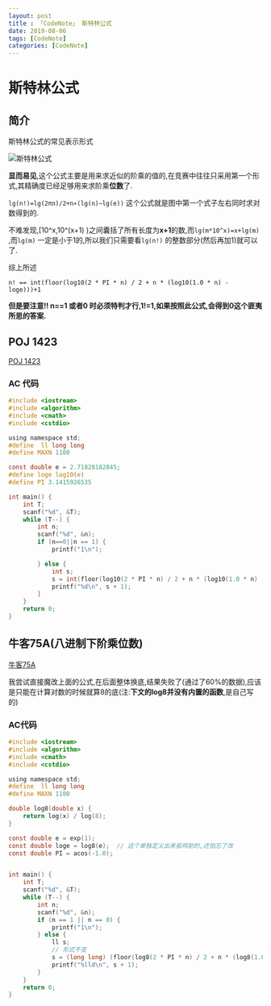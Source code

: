 ```yaml
---
layout: post
title : 「CodeNote」 斯特林公式
date: 2019-08-06
tags: [CodeNote]
categories: [CodeNote]
---
```

# 斯特林公式

## 简介

斯特林公式的常见表示形式

![斯特林公式](https://img-blog.csdn.net/20180204201937922?watermark/2/text/aHR0cDovL2Jsb2cuY3Nkbi5uZXQvd29yZHNpbg==/font/5a6L5L2T/fontsize/400/fill/I0JBQkFCMA==/dissolve/70/gravity/SouthEast)



**显而易见**,这个公式主要是用来求近似的阶乘的值的,在竞赛中往往只采用第一个形式,其精确度已经足够用来求阶乘**位数**了.

`lg(n!)=lg(2πn)/2+n∗(lg(n)−lg(e))`  这个公式就是图中第一个式子左右同时求对数得到的.

不难发现,[10^x,10^(x+1) )之间囊括了所有长度为**x+1**的数,而`lg(m*10^x)=x+lg(m)` ,而`lg(m)` 一定是小于1的,所以我们只需要看`lg(n!)` 的整数部分(然后再加1)就可以了.

综上所述

`n! == int(floor(log10(2 * PI * n) / 2 + n * (log10(1.0 * n) - loge)))+1`

**但是要注意!! n==1 或者0 时必须特判才行,1!=1,如果按照此公式,会得到0这个匪夷所思的答案.**

## POJ 1423

[POJ 1423](http://poj.org/problem?id=1423)

### AC 代码

```c
#include <iostream>
#include <algorithm>
#include <cmath>
#include <cstdio>

using namespace std;
#define  ll long long
#define MAXN 1100

const double e = 2.71828182845;
#define loge log10(e)
#define PI 3.1415926535

int main() {
    int T;
    scanf("%d", &T);
    while (T--) {
        int n;
        scanf("%d", &n);
        if (n==0||n == 1) {
            printf("1\n");

        } else {
            int s;
            s = int(floor(log10(2 * PI * n) / 2 + n * (log10(1.0 * n) - loge)));
            printf("%d\n", s + 1);
        }
    }
    return 0;
}

```



## 牛客75A(八进制下阶乘位数)

[牛客75A](https://ac.nowcoder.com/acm/contest/75/A)

我尝试直接魔改上面的公式,在后面整体换底,结果失败了(通过了60%的数据),应该是只能在计算对数的时候就算8的底(注:**下文的log8并没有内置的函数**,是自己写的)

### AC代码

```c
#include <iostream>
#include <algorithm>
#include <cmath>
#include <cstdio>

using namespace std;
#define  ll long long
#define MAXN 1100

double log8(double x) {
    return log(x) / log(8);
}

const double e = exp(1);
const double loge = log8(e);  // 这个单独定义出来挺鸡肋的,还怕忘了改
const double PI = acos(-1.0);


int main() {
    int T;
    scanf("%d", &T);
    while (T--) {
        int n;
        scanf("%d", &n);
        if (n == 1 || n == 0) {
            printf("1\n");
        } else {
            ll s;
            // 形式不变
            s = (long long) (floor(log8(2 * PI * n) / 2 + n * (log8(1.0 * n) - loge)));
            printf("%lld\n", s + 1);
        }
    }
    return 0;
}

```

